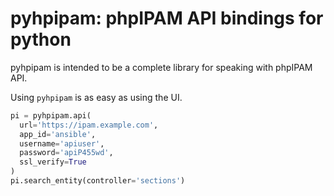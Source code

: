 # pyhpipam: phpIPAM API bindings for python

pyhpipam is intended to be a complete library for speaking with phpIPAM API.

Using `pyhpipam` is as easy as using the UI.

```python
pi = pyhpipam.api(
  url='https://ipam.example.com',
  app_id='ansible',
  username='apiuser',
  password='apiP455wd',
  ssl_verify=True
)
pi.search_entity(controller='sections')
```
